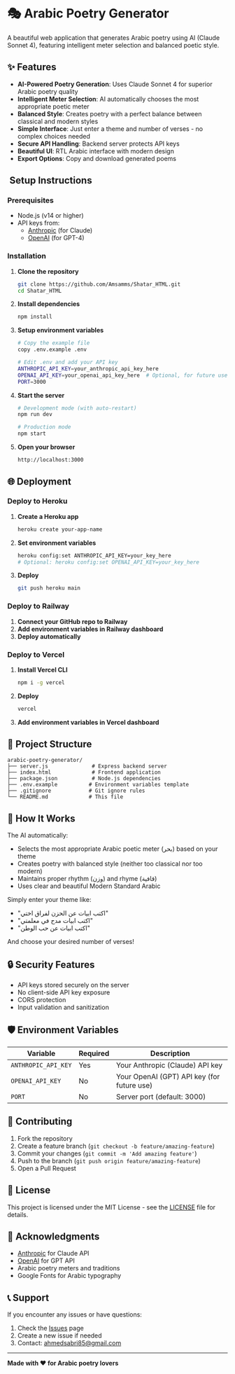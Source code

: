 # 🎭 Arabic Poetry Generator

A beautiful web application that generates Arabic poetry using AI (Claude Sonnet 4), featuring intelligent meter selection and balanced poetic style.

## ✨ Features

- **AI-Powered Poetry Generation**: Uses Claude Sonnet 4 for superior Arabic poetry quality
- **Intelligent Meter Selection**: AI automatically chooses the most appropriate poetic meter
- **Balanced Style**: Creates poetry with a perfect balance between classical and modern styles
- **Simple Interface**: Just enter a theme and number of verses - no complex choices needed
- **Secure API Handling**: Backend server protects API keys
- **Beautiful UI**: RTL Arabic interface with modern design
- **Export Options**: Copy and download generated poems

## ️ Setup Instructions

### Prerequisites

- Node.js (v14 or higher)
- API keys from:
  - [Anthropic](https://console.anthropic.com/) (for Claude)
  - [OpenAI](https://platform.openai.com/) (for GPT-4)

### Installation

1. **Clone the repository**
   ```bash
   git clone https://github.com/Amsamms/Shatar_HTML.git
   cd Shatar_HTML
   ```

2. **Install dependencies**
   ```bash
   npm install
   ```

3. **Setup environment variables**
   ```bash
   # Copy the example file
   copy .env.example .env
   
   # Edit .env and add your API key
   ANTHROPIC_API_KEY=your_anthropic_api_key_here
   OPENAI_API_KEY=your_openai_api_key_here  # Optional, for future use
   PORT=3000
   ```

4. **Start the server**
   ```bash
   # Development mode (with auto-restart)
   npm run dev
   
   # Production mode
   npm start
   ```

5. **Open your browser**
   ```
   http://localhost:3000
   ```

## 🌐 Deployment

### Deploy to Heroku

1. **Create a Heroku app**
   ```bash
   heroku create your-app-name
   ```

2. **Set environment variables**
   ```bash
   heroku config:set ANTHROPIC_API_KEY=your_key_here
   # Optional: heroku config:set OPENAI_API_KEY=your_key_here
   ```

3. **Deploy**
   ```bash
   git push heroku main
   ```

### Deploy to Railway

1. **Connect your GitHub repo to Railway**
2. **Add environment variables in Railway dashboard**
3. **Deploy automatically**

### Deploy to Vercel

1. **Install Vercel CLI**
   ```bash
   npm i -g vercel
   ```

2. **Deploy**
   ```bash
   vercel
   ```

3. **Add environment variables in Vercel dashboard**

## 📁 Project Structure

```
arabic-poetry-generator/
├── server.js              # Express backend server
├── index.html             # Frontend application
├── package.json           # Node.js dependencies
├── .env.example          # Environment variables template
├── .gitignore            # Git ignore rules
└── README.md             # This file
```

## 🎨 How It Works

The AI automatically:
- Selects the most appropriate Arabic poetic meter (بحر) based on your theme
- Creates poetry with balanced style (neither too classical nor too modern)
- Maintains proper rhythm (وزن) and rhyme (قافية)
- Uses clear and beautiful Modern Standard Arabic

Simply enter your theme like:
- "اكتب ابيات عن الحزن لفراق اختي"
- "اكتب ابيات مدح في معلمتي" 
- "اكتب ابيات عن حب الوطن"

And choose your desired number of verses!

## 🔒 Security Features

- API keys stored securely on the server
- No client-side API key exposure
- CORS protection
- Input validation and sanitization

## 🛡️ Environment Variables

| Variable | Required | Description |
|----------|----------|-------------|
| `ANTHROPIC_API_KEY` | Yes | Your Anthropic (Claude) API key |
| `OPENAI_API_KEY` | No | Your OpenAI (GPT) API key (for future use) |
| `PORT` | No | Server port (default: 3000) |

## 🤝 Contributing

1. Fork the repository
2. Create a feature branch (`git checkout -b feature/amazing-feature`)
3. Commit your changes (`git commit -m 'Add amazing feature'`)
4. Push to the branch (`git push origin feature/amazing-feature`)
5. Open a Pull Request

## 📝 License

This project is licensed under the MIT License - see the [LICENSE](LICENSE) file for details.

## 🙏 Acknowledgments

- [Anthropic](https://www.anthropic.com/) for Claude API
- [OpenAI](https://openai.com/) for GPT API
- Arabic poetry meters and traditions
- Google Fonts for Arabic typography

## 📞 Support

If you encounter any issues or have questions:

1. Check the [Issues](https://github.com/Amsamms/Shatar_HTML/issues) page
2. Create a new issue if needed
3. Contact: ahmedsabri85@gmail.com

---

**Made with ❤️ for Arabic poetry lovers**

